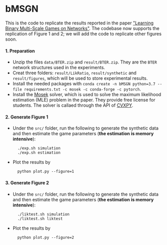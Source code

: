# bMSGN
This is the code to replicate the results reported in the paper ["Learning Binary Multi-Scale Games on Networks"](https://openreview.net/pdf?id=BGe6r8i9x5).
The codebase now supports the replication of Figure 1 and 2; we will add the code to replicate other figures soon.

#### 1. Preparation
- Unzip the files ```data/BTER.zip``` and ```result/BTER.zip```. They are the ```BTER``` network structures used in the experiments.
- Creat three folders: ```result/LikRatio```,  ```result/synthetic``` and ```result/figures```, which will be used to store experimental results.
- Install the needed packages with ```conda create -n bMSGN python=3.7 --file requirements.txt -c mosek -c conda-forge -c pytorch```.
- Install the [Mosek](https://www.mosek.com/) solver, which is used to solve the maximum likelihood estimation (MLE) problem in the paper. They provide free license for students. The solver is callaed through the API of [CVXPY](https://www.cvxpy.org/).


#### 2. Generate Figure 1
- Under the ```src/``` folder, run the following to generate the synthetic data and then estimate the game parameters 
  (**the estimation is memory intensive**):
  ```
    ./exp.sh simulation
    ./exp.sh estimation
  ```
- Plot the results by
  ```
    python plot.py --figure=1
  ```
  
#### 3. Generate Figure 2
- Under the ```src/``` folder, run the following to generate the synthetic data and then estimate the game parameters 
  (**the estimation is memory intensive**):
  ```
    ./liktest.sh simulation
    ./liktest.sh liktest
  ```
 - Plot the results by
   ```
     python plot.py --figure=2
   ```


